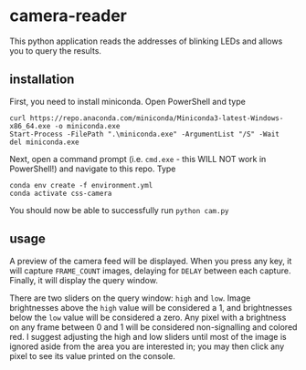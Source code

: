 # camera-reader

This python application reads the addresses of blinking LEDs and allows you to query the results.

## installation

First, you need to install miniconda. Open PowerShell and type

```
curl https://repo.anaconda.com/miniconda/Miniconda3-latest-Windows-x86_64.exe -o miniconda.exe
Start-Process -FilePath ".\miniconda.exe" -ArgumentList "/S" -Wait
del miniconda.exe
```

Next, open a command prompt (i.e. `cmd.exe` - this WILL NOT work in PowerShell!) and navigate to this repo. Type

```
conda env create -f environment.yml
conda activate css-camera
```

You should now be able to successfully run `python cam.py`

## usage

A preview of the camera feed will be displayed. When you press any key, it will capture `FRAME_COUNT` images, delaying for `DELAY` between each capture. Finally, it will display the query window.

There are two sliders on the query window: `high` and `low`. Image brightnesses above the `high` value will be considered a 1, and brightnesses below the `low` value will be considered a zero. Any pixel with a brightness on any frame between 0 and 1 will be considered
non-signalling and colored red. I suggest adjusting the high and low sliders until most of the image is ignored aside from the area you are interested in; you may then click any pixel to see its value printed on the console.

